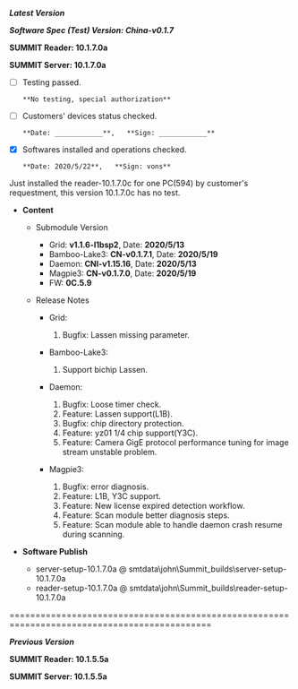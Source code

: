 ***Latest Version***

***Software Spec (Test) Version: China-v0.1.7***

**SUMMIT Reader: 10.1.7.0a**

**SUMMIT Server: 10.1.7.0a**

* [ ] Testing passed. 

      **No testing, special authorization**

* [ ] Customers' devices status checked. 

      **Date: ____________**,   **Sign: ____________**

* [x] Softwares installed and operations checked. 

      **Date: 2020/5/22**,   **Sign: vons**
Just installed the reader-10.1.7.0c for one PC(594) by customer's requestment, this version 10.1.7.0c has no test.

*  **Content**
    *  Submodule Version
        *  Grid: **v1.1.6-l1bsp2**,          Date: **2020/5/13**
        *  Bamboo-Lake3: **CN-v0.1.7.1**,  Date: **2020/5/19**
        *  Daemon: **CNI-v1.15.16**,        Date: **2020/5/13**
        *  Magpie3: **CN-v0.1.7.0**,       Date: **2020/5/19**
        *  FW: **0C.5.9**

    *  Release Notes
        *  Grid:
            1. Bugfix: Lassen missing parameter.

        * Bamboo-Lake3:
            1. Support bichip Lassen.

        *  Daemon:
            1. Bugfix: Loose timer check.
            2. Feature: Lassen support(L1B).
            3. Bugfix: chip directory protection.
            4. Feature: yz01 1/4 chip support(Y3C).
            5. Feature: Camera GigE protocol performance tuning for image stream unstable problem.
            
        *  Magpie3:
            1. Bugfix: error diagnosis.
            2. Feature: L1B, Y3C support.
            3. Feature: New license expired detection workflow.
            4. Feature: Scan module better diagnosis steps.
            5. Feature: Scan module able to handle daemon crash resume during scanning.

* **Software Publish** 
    * server-setup-10.1.7.0a @ smtdata\john\Summit_builds\server-setup-10.1.7.0a
    * reader-setup-10.1.7.0a @ smtdata\john\Summit_builds\reader-setup-10.1.7.0a

=============================================================================================

***Previous Version***

**SUMMIT Reader: 10.1.5.5a**

**SUMMIT Server: 10.1.5.5a**
